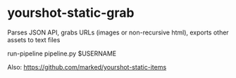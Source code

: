 # yourshot-static-grab
Parses JSON API, grabs URLs (images or non-recursive html), exports other assets to text files

run-pipeline pipeline.py $USERNAME

Also: https://github.com/marked/yourshot-static-items
